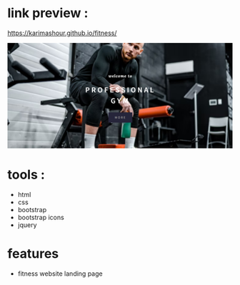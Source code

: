# link preview :

https://karimashour.github.io/fitness/

<img src="image.png"/>

# tools :
- html
- css
- bootstrap
- bootstrap icons
- jquery


# features
- fitness website landing page 
